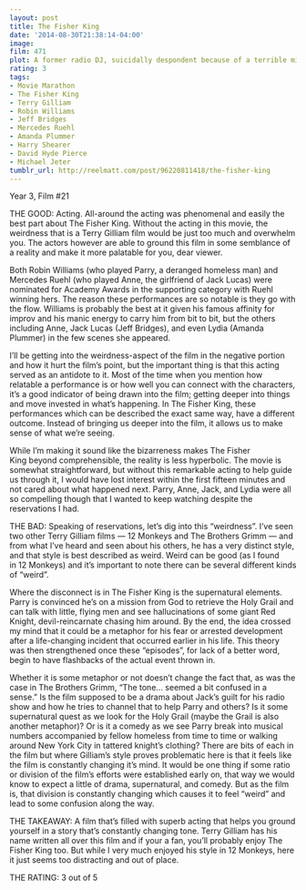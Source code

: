 ```yaml
---
layout: post
title: The Fisher King
date: '2014-08-30T21:38:14-04:00'
image: 
film: 471
plot: A former radio DJ, suicidally despondent because of a terrible mistake he made, finds redemption in helping a deranged homeless man who was an unwitting victim of that mistake.
rating: 3
tags:
- Movie Marathon
- The Fisher King
- Terry Gilliam
- Robin Williams
- Jeff Bridges
- Mercedes Ruehl
- Amanda Plummer
- Harry Shearer
- David Hyde Pierce
- Michael Jeter
tumblr_url: http://reelmatt.com/post/96220811418/the-fisher-king
---
```


Year 3, Film #21

THE GOOD: Acting. All-around the acting was phenomenal and easily the best part about The Fisher King. Without the acting in this movie, the weirdness that is a Terry Gilliam film would be just too much and overwhelm you. The actors however are able to ground this film in some semblance of a reality and make it more palatable for you, dear viewer.

Both Robin Williams (who played Parry, a deranged homeless man) and Mercedes Ruehl (who played Anne, the girlfriend of Jack Lucas) were nominated for Academy Awards in the supporting category with Ruehl winning hers. The reason these performances are so notable is they go with the flow. Williams is probably the best at it given his famous affinity for improv and his manic energy to carry him from bit to bit, but the others including Anne, Jack Lucas (Jeff Bridges), and even Lydia (Amanda Plummer) in the few scenes she appeared.

I’ll be getting into the weirdness-aspect of the film in the negative portion and how it hurt the film’s point, but the important thing is that this acting served as an antidote to it. Most of the time when you mention how relatable a performance is or how well you can connect with the characters, it’s a good indicator of being drawn into the film; getting deeper into things and move invested in what’s happening. In The Fisher King, these performances which can be described the exact same way, have a different outcome. Instead of bringing us deeper into the film, it allows us to make sense of what we’re seeing.

While I’m making it sound like the bizarreness makes The Fisher King beyond comprehensible, the reality is less hyperbolic. The movie is somewhat straightforward, but without this remarkable acting to help guide us through it, I would have lost interest within the first fifteen minutes and not cared about what happened next. Parry, Anne, Jack, and Lydia were all so compelling though that I wanted to keep watching despite the reservations I had.

THE BAD: Speaking of reservations, let’s dig into this “weirdness”. I’ve seen two other Terry Gilliam films — 12 Monkeys and The Brothers Grimm — and from what I’ve heard and seen about his others, he has a very distinct style, and that style is best described as weird. Weird can be good (as I found in 12 Monkeys) and it’s important to note there can be several different kinds of “weird”.

Where the disconnect is in The Fisher King is the supernatural elements. Parry is convinced he’s on a mission from God to retrieve the Holy Grail and can talk with little, flying men and see hallucinations of some giant Red Knight, devil-reincarnate chasing him around. By the end, the idea crossed my mind that it could be a metaphor for his fear or arrested development after a life-changing incident that occurred earlier in his life. This theory was then strengthened once these “episodes”, for lack of a better word, begin to have flashbacks of the actual event thrown in.

Whether it is some metaphor or not doesn’t change the fact that, as was the case in The Brothers Grimm, “The tone… seemed a bit confused in a sense.” Is the film supposed to be a drama about Jack’s guilt for his radio show and how he tries to channel that to help Parry and others? Is it some supernatural quest as we look for the Holy Grail (maybe the Grail is also another metaphor)? Or is it a comedy as we see Parry break into musical numbers accompanied by fellow homeless from time to time or walking around New York City in tattered knight’s clothing? There are bits of each in the film but where Gilliam’s style proves problematic here is that it feels like the film is constantly changing it’s mind. It would be one thing if some ratio or division of the film’s efforts were established early on, that way we would know to expect a little of drama, supernatural, and comedy. But as the film is, that division is constantly changing which causes it to feel “weird” and lead to some confusion along the way.

THE TAKEAWAY: A film that’s filled with superb acting that helps you ground yourself in a story that’s constantly changing tone. Terry Gilliam has his name written all over this film and if your a fan, you’ll probably enjoy The Fisher King too. But while I very much enjoyed his style in 12 Monkeys, here it just seems too distracting and out of place.

THE RATING: 3 out of 5
